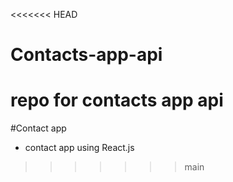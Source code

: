 <<<<<<< HEAD
# Contacts-app-api
repo for contacts app api
=======
#Contact app

- contact app using React.js
>>>>>>> main
